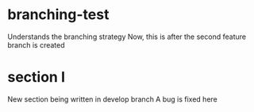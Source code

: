 # branching-test
Understands the branching strategy
Now, this is after the second feature branch is created

# section I
New section being written in develop branch
A bug is fixed here
